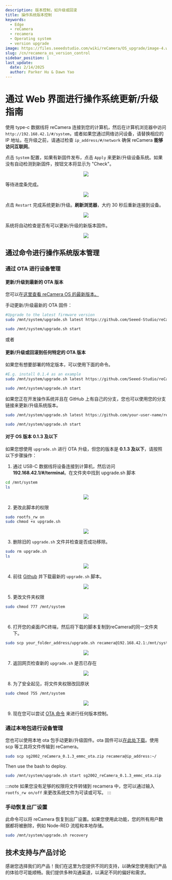 ```yaml
---
description: 版本控制，如升级或回滚
title: 操作系统版本控制
keywords:
  - Edge
  - reCamera
  - recamera
  - Operating system
  - version upgrade
image: https://files.seeedstudio.com/wiki/reCamera/OS_upgrade/image-4.webp
slug: /cn/recamera_os_version_control
sidebar_position: 1
last_update:
  date: 2/14/2025
  author: Parker Hu & Dawn Yao
---
```


# 通过 Web 界面进行操作系统更新/升级指南

使用 type-c 数据线将 reCamera 连接到您的计算机，然后在计算机浏览器中访问 `http://192.168.42.1/#/system`，或者如果您通过网络访问设备，请替换相应的 IP 地址。在升级之前，请通过检查 `ip_address/#/network` 确保 reCamera **能够访问互联网**。

点击 `System` 配置，如果有新固件发布，点击 `Apply` 来更新/升级设备系统。如果没有自动检测到新固件，按钮文本将显示为 "Check"。
<div align="center"><img width={800} src="https://files.seeedstudio.com/wiki/reCamera/OS_upgrade/image.png" /></div>

等待进度条完成。

<div align="center"><img width={800} src="https://files.seeedstudio.com/wiki/reCamera/OS_upgrade/image-1.png" /></div>

点击 `Restart` 完成系统更新/升级。**刷新浏览器**，大约 30 秒后重新连接到设备。
<div align="center"><img width={800} src="https://files.seeedstudio.com/wiki/reCamera/OS_upgrade/image-2.png" /></div>

系统将自动检查是否有可以更新/升级的新版本固件。
<div align="center"><img width={800} src="https://files.seeedstudio.com/wiki/reCamera/OS_upgrade/image-3.png" /></div>

## 通过命令进行操作系统版本管理

### 通过 OTA 进行设备管理

#### 更新/升级到最新的 OTA 版本

您可以在[这里查看 reCamera OS 的最新版本。](https://github.com/Seeed-Studio/reCamera-OS)

手动更新/升级最新的 OTA 固件：

```bash
#Upgrade to the latest firmware version
sudo /mnt/system/upgrade.sh latest https://github.com/Seeed-Studio/reCamera-OS/releases/latest 

sudo /mnt/system/upgrade.sh start
```

或者

#### 更新/升级或回滚到任何特定的 OTA 版本

如果您有想要部署的特定版本，可以使用下面的命令。

```bash
#E.g. install 0.1.4 as an example
sudo /mnt/system/upgrade.sh latest https://github.com/Seeed-Studio/reCamera-OS/releases/tag/0.1.4

sudo /mnt/system/upgrade.sh start
```

如果您正在开发操作系统并且在 GitHub 上有自己的分支，您也可以使用您的分支链接来更新/升级系统版本。

```bash
sudo /mnt/system/upgrade.sh latest https://github.com/your-user-name/reCamera-OS/releases/your-version-file-address

sudo /mnt/system/upgrade.sh start
```

#### 对于 OS 版本 0.1.3 及以下

如果您想使用 `upgrade.sh` 进行 OTA 升级，但您的版本是 **0.1.3 及以下**，请按照以下步骤操作：

1. 通过 USB-C 数据线将设备连接到计算机，然后访问 **192.168.42.1/#/terminal**。在文件夹中找到 upgrade.sh 脚本

```bash
cd /mnt/system
ls
```

<div align="center"><img width={800} src="https://files.seeedstudio.com/wiki/reCamera/OS_upgrade/find_upgrade_script.png" /></div>

2. 更改此脚本的权限

```bash
sudo rootfs_rw on
sudo chmod +x upgrade.sh
```

<div align="center"><img width={800} src="https://files.seeedstudio.com/wiki/reCamera/OS_upgrade/change_file_permission.png" /></div>

3. 删除旧的 `upgrade.sh` 文件并检查是否成功移除。

```bash
sudo rm upgrade.sh
ls
```

<div align="center"><img width={800} src="https://files.seeedstudio.com/wiki/reCamera/OS_upgrade/remove_script.png" /></div>

4. 前往 [Github](https://github.com/Seeed-Studio/reCamera-OS/blob/sg200x-reCamera/external/ramdisk/rootfs/overlay/cv181x_musl_riscv64/system/upgrade.sh) 并下载最新的 `upgrade.sh` 脚本。

<div align="center"><img width={800} src="https://files.seeedstudio.com/wiki/reCamera/OS_upgrade/download_sh_github.png" /></div>

5. 更改文件夹权限

```bash
sudo chmod 777 /mnt/system
```

<div align="center"><img width={800} src="https://files.seeedstudio.com/wiki/reCamera/OS_upgrade/change_folder_permission.png" /></div>

6. 打开您的桌面/PC终端，然后将下载的脚本复制到reCamera的同一文件夹下。

```bash
sudo scp your_folder_address/upgrade.sh recamera@192.168.42.1:/mnt/system/
```

<div align="center"><img width={800} src="https://files.seeedstudio.com/wiki/reCamera/OS_upgrade/scp_file.png" /></div>

7. 返回网页检查新的 `upgrade.sh` 是否已存在

<div align="center"><img width={800} src="https://files.seeedstudio.com/wiki/reCamera/OS_upgrade/new_script.png" /></div>

8. 为了安全起见，将文件夹权限改回原状

```bash
sudo chmod 755 /mnt/system
```

<div align="center"><img width={800} src="https://files.seeedstudio.com/wiki/reCamera/OS_upgrade/chang_back_permission.png" /></div>

9. 现在您可以尝试 [OTA 命令](#device-management-by-ota) 来进行任何版本控制。

### 通过本地包进行设备管理

您也可以使用本地 ota 包手动更新/升级固件。ota 固件可以[在此处下载](https://github.com/Seeed-Studio/reCamera-OS/releases/)。使用 scp 等工具将文件传输到 reCamera。

```bash
sudo scp sg2002_reCamera_0.1.3_emmc_ota.zip recamera@ip_address:~/
```

Then use the bash to deploy.

```bash
sudo /mnt/system/upgrade.sh start sg2002_reCamera_0.1.3_emmc_ota.zip
```

:::note
如果您没有足够的权限将文件转储到 recamera 中，您可以通过输入 `rootfs_rw on/off` 来更改系统文件为可读或可写。
:::

### 手动恢复出厂设置

此命令可以将 reCamera 恢复到出厂设置。如果您使用此功能，您的所有用户数据都将被删除，例如 Node-RED 流程和本地存储。

```bash
sudo /mnt/system/upgrade.sh recovery
```

## 技术支持与产品讨论

感谢您选择我们的产品！我们在这里为您提供不同的支持，以确保您使用我们产品的体验尽可能顺畅。我们提供多种沟通渠道，以满足不同的偏好和需求。

<div class="button_tech_support_container">
<a href="https://forum.seeedstudio.com/" class="button_forum"></a>
<a href="https://www.seeedstudio.com/contacts" class="button_email"></a>
</div>

<div class="button_tech_support_container">
<a href="https://discord.gg/eWkprNDMU7" class="button_discord"></a>
<a href="https://github.com/Seeed-Studio/wiki-documents/discussions/69" class="button_discussion"></a>
</div>
